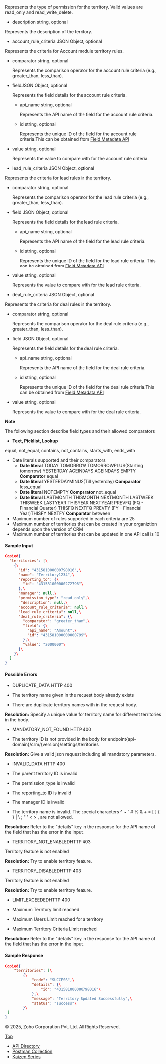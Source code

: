 

Represents the type of permission for the territory. Valid values are read\_only and read\_write\_delete.

- description string, optional



Represents the description of the territory.

- account\_rule\_criteria JSON Object, optional



Represents the criteria for Account module territory rules.



  - comparator string, optional



    Represents the comparison operator for the account rule criteria (e.g., greater\_than, less\_than).

  - fieldJSON Object, optional



    Represents the field details for the account rule criteria.



    - api\_name string, optional



      Represents the API name of the field for the account rule criteria.

    - id string, optional



      Represents the unique ID of the field for the account rule criteria.This can be obtained from [Field Metadata API](https://www.zoho.com/crm/developer/docs/api/v7/field-meta.html)
  - value string, optional



    Represents the value to compare with for the account rule criteria.
- lead\_rule\_criteria JSON Object, optional



Represents the criteria for lead rules in the territory.



  - comparator string, optional



    Represents the comparison operator for the lead rule criteria (e.g., greater\_than, less\_than).

  - field JSON Object, optional



    Represents the field details for the lead rule criteria.



    - api\_name string, optional



      Represents the API name of the field for the lead rule criteria.

    - id string, optional



      Represents the unique ID of the field for the lead rule criteria. This can be obtained from [Field Metadata API](https://www.zoho.com/crm/developer/docs/api/v7/field-meta.html)
  - value string, optional



    Represents the value to compare with for the lead rule criteria.
- deal\_rule\_criteria JSON Object, optional



Represents the criteria for deal rules in the territory.



  - comparator string, optional



    Represents the comparison operator for the deal rule criteria (e.g., greater\_than, less\_than).

  - field JSON Object, optional



    Represents the field details for the deal rule criteria.



    - api\_name string, optional



      Represents the API name of the field for the deal rule criteria.

    - id string, optional



      Represents the unique ID of the field for the deal rule criteria.This can be obtained from [Field Metadata API](https://www.zoho.com/crm/developer/docs/api/v7/field-meta.html)
  - value string, optional



    Represents the value to compare with for the deal rule criteria.

**Note**

The following section describe field types and their allowed comparators

- **Text, Picklist, Lookup**

equal, not\_equal, contains, not\_contains, starts\_with, ends\_with

- Date literals supported and their comparators
  - **Date literal** TODAY TOMORROW TOMORROWPLUS(Starting tomorrow) YESTERDAY AGEINDAYS AGEINDAYS EMPTY **Comparator** equal
  - **Date literal** YESTERDAYMINUS(Till yesterday) **Comparator** less\_equal
  - **Date literal** NOTEMPTY **Comparator** not\_equal
  - **Date literal** LASTMONTH THISMONTH NEXTMONTH LASTWEEK THISWEEK LASTYEAR THISYEAR NEXTYEAR PREVFQ (FQ - Financial Quarter) THISFQ NEXTFQ PREVFY (FY - Financial Year)THISFY NEXTFY **Comparator** between
- Maximum number of rules supported in each criteria are 25
- Maximum number of territories that can be created in your organiztion depends upon the version of CRM
- Maximum number of territories that can be updated in one API call is 10

#### Sample Input

``` json
Copied{
  "territories": [\
    {\
      "id": "431581000000798016",\
      "name": "Territory1234",\
      "reporting_to": {\
        "id": "431581000000272796"\
      },\
      "manager": null,\
      "permission_type": "read_only",\
       "description": null,\
      "account_rule_criteria": null,\
      "lead_rule_criteria": null,\
      "deal_rule_criteria": {\
        "comparator": "greater_than",\
        "field": {\
          "api_name": "Amount",\
          "id": "431581000000000799"\
        },\
        "value": "2000000"\
      }\
    }\
  ]
}
```

#### Possible Errors

- DUPLICATE\_DATA HTTP 400



- The territory name given in the request body already exists
- There are duplicate territory names with in the request body.

**Resolution:** Specify a unique value for territory name for different territories in the body.

- MANDATORY\_NOT\_FOUND HTTP 400



- The territory ID is not provided in the body for endpoint{api-domain}/crm/{version}/settings/territories

**Resolution:** Give a valid json request including all mandatory parameters.

- INVALID\_DATA HTTP 400



- The parent territory ID is invalid
- The permission\_type is invalid
- The reporting\_to ID is invalid
- The manager ID is invalid
- The territory name is invalid. The special characters ^ ~ \` # % & + = \[ \] { } \| \ ; " ' < > , are not allowed.

**Resolution:** Refer to the "details" key in the response for the API name of the field that has the error in the input.

- TERRITORY\_NOT\_ENABLEDHTTP 403



Territory feature is not enabled

**Resolution:** Try to enable territory feature.

- TERRITORY\_DISABLEDHTTP 403



Territory feature is not enabled

**Resolution:** Try to enable territory feature.

- LIMIT\_EXCEEDEDHTTP 400



- Maximum Territory limit reached
- Maximum Users Limit reached for a territory
- Maximum Territory Criteria Limit reached

**Resolution:** Refer to the "details" key in the response for the API name of the field that has the error in the input.

#### Sample Response

``` json
Copied{
    "territories": [\
        {\
            "code": "SUCCESS",\
            "details": {\
                "id": "431581000000798016"\
            },\
            "message": "Territory Updated Successfully",\
            "status": "success"\
        }\
 ]
}
```

© 2025, Zoho Corporation Pvt. Ltd. All Rights Reserved.

[Top](https://www.zoho.com/crm/developer/docs/api/v7/update-territories.html#top)

- [API Directory](https://www.zoho.com/crm/developer/docs/api-directory.html?source_from=qlink_)
- [Postman Collection](https://www.postman.com/zohocrmdevelopers/workspace/zoho-crm-developers/overview?source_from=qlink_)
- [Kaizen Series](https://www.zoho.com/crm/developer/docs/kaizen-series-directory.html?source_from=qlink_)